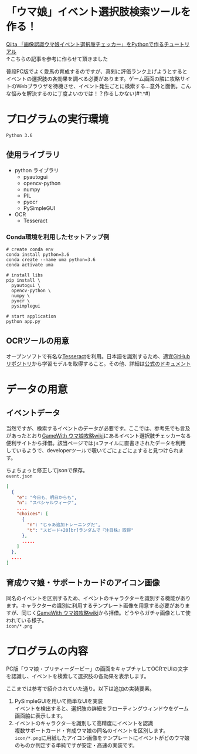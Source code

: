# 「ウマ娘」イベント選択肢検索ツールを作る！

[Qiita 「画像認識ウマ娘イベント選択肢チェッカー」をPythonで作るチュートリアル](https://qiita.com/Cartelet/items/9affdd7440c218bc080d)  
↑こちらの記事を参考に作らせて頂きました  

普段PC版でよく愛馬の育成するのですが、真剣に評価ランク上げようとするとイベントの選択肢の各効果を調べる必要があります。ゲーム画面の隣に攻略サイトのWebブラウザを待機させ、イベント発生ごとに検索する…意外と面倒。こんな悩みを解決するのに丁度よいのでは！？作るしかない(#^.^#)

# プログラムの実行環境

`Python 3.6`

## 使用ライブラリ

- python ライブラリ
  - pyautogui
  - opencv-python
  - numpy
  - PIL
  - pyocr
  - PySimpleGUI
- OCR
  - Tesseract

### Conda環境を利用したセットアップ例
```
# create conda env
conda install python=3.6
conda create --name uma python=3.6
conda activate uma

# install libs
pip install \
  pyautogui \
  opencv-python \
  numpy \
  pyocr \
  pysimplegui

# start application
python app.py
```

## OCRツールの用意

オープンソフトで有名な[Tesseract](https://github.com/tesseract-ocr/tesseract)を利用。日本語を識別するため、適宜[GitHubリポジトリ](https://github.com/tesseract-ocr/tessdata)から学習モデルを取得すること。その他、詳細は[公式のドキュメント](https://tesseract-ocr.github.io/tessdoc/)

# データの用意
## イベントデータ
当然ですが、検索するイベントのデータが必要です。ここでは、参考先でも言及があったとおり[GameWith ウマ娘攻略wiki](https://gamewith.jp/uma-musume)にあるイベント選択肢チェッカーなる便利サイトから拝借。該当ページでは`js`ファイルに直書きされたデータを利用しているようで、developerツールで覗いてごにょごにょすると見つけられます。  

ちょちょっと修正してjsonで保存。  
`event.json`  
```json
[
  {
    "e": "今日も、明日からも",
    "n": "スペシャルウィーク",
    ....
    "choices": [
      {
        "n": "じゃあ追加トレーニングだ",
        "t": "スピード+20[br]ランダムで『注目株』取得"
      },
      .....
    ]
  },
  ....
]
```

## 育成ウマ娘・サポートカードのアイコン画像
同名のイベントを区別するため、イベントのキャラクターを識別する機能があります。キャラクターの識別に利用するテンプレート画像を用意する必要がありますが、同じく[GameWith ウマ娘攻略wiki](https://gamewith.jp/uma-musume)から拝借。どうやらガチャ画像として使われている様子。  
`icon/*.png`

# プログラムの内容
PC版「ウマ娘・プリティーダービー」の画面をキャプチャしてOCRでUIの文字を認識し、イベントを検索して選択肢の各効果を表示します。

ここまでは参考で紹介されていた通り。以下は追加の実装要素。

1. PySimpleGUIを用いて簡単なUIを実装  
  イベントを検出すると、選択肢の詳細をフローティングウィンドウをゲーム画面脇に表示します。
2. イベントのキャラクターを識別して高精度にイベントを認識  
  複数サポートカード・育成ウマ娘の同名のイベントを区別します。  
  `icon/*.png`に用紙したアイコン画像をテンプレートにイベントがどのウマ娘のものか判定する単純ですが安定・高速の実装です。
